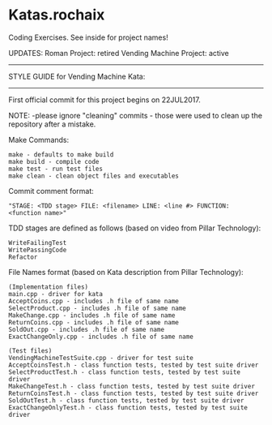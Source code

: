 # Katas.rochaix
Coding Exercises. See inside for project names!

UPDATES:
Roman Project: retired 
Vending Machine Project: active

************************************
STYLE GUIDE for Vending Machine Kata:
************************************

First official commit for this project begins on 22JUL2017.

NOTE: -please ignore "cleaning" commits - those were used to clean up the repository after a mistake.

Make Commands:

	make - defaults to make build
	make build - compile code
	make test - run test files
	make clean - clean object files and executables

Commit comment format: 

    "STAGE: <TDD stage> FILE: <filename> LINE: <line #> FUNCTION: <function name>"

TDD stages are defined as follows (based on video from Pillar Technology):

	WriteFailingTest
	WritePassingCode
	Refactor

File Names format (based on Kata description from Pillar Technology):

    (Implementation files)
    main.cpp - driver for kata
    AcceptCoins.cpp - includes .h file of same name
    SelectProduct.cpp - includes .h file of same name
    MakeChange.cpp - includes .h file of same name
    ReturnCoins.cpp - includes .h file of same name
    SoldOut.cpp - includes .h file of same name
    ExactChangeOnly.cpp - includes .h file of same name
    
    (Test files)
    VendingMachineTestSuite.cpp - driver for test suite
    AcceptCoinsTest.h - class function tests, tested by test suite driver
    SelectProductTest.h - class function tests, tested by test suite driver
    MakeChangeTest.h - class function tests, tested by test suite driver
    ReturnCoinsTest.h - class function tests, tested by test suite driver
    SoldOutTest.h - class function tests, tested by test suite driver
    ExactChangeOnlyTest.h - class function tests, tested by test suite driver
